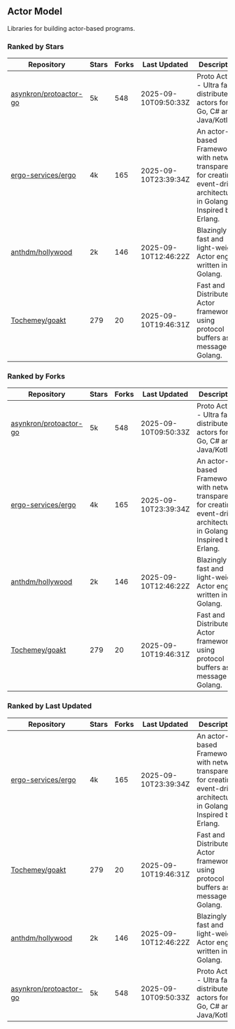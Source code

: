 ## Actor Model

Libraries for building actor-based programs.

### Ranked by Stars

| Repository | Stars | Forks | Last Updated | Description | 
|------------|-------|-------|--------------|-------------|
| [asynkron/protoactor-go](https://github.com/asynkron/protoactor-go) | 5k | 548 | 2025-09-10T09:50:33Z |  Proto Actor - Ultra fast distributed actors for Go, C# and Java/Kotlin. |
| [ergo-services/ergo](https://github.com/ergo-services/ergo) | 4k | 165 | 2025-09-10T23:39:34Z |  An actor-based Framework with network transparency for creating event-driven architecture in Golang. Inspired by Erlang. |
| [anthdm/hollywood](https://github.com/anthdm/hollywood) | 2k | 146 | 2025-09-10T12:46:22Z |  Blazingly fast and light-weight Actor engine written in Golang. |
| [Tochemey/goakt](https://github.com/Tochemey/goakt) | 279 | 20 | 2025-09-10T19:46:31Z |  Fast and Distributed Actor framework using protocol buffers as message for Golang. |

### Ranked by Forks

| Repository | Stars | Forks | Last Updated | Description | 
|------------|-------|-------|--------------|-------------|
| [asynkron/protoactor-go](https://github.com/asynkron/protoactor-go) | 5k | 548 | 2025-09-10T09:50:33Z |  Proto Actor - Ultra fast distributed actors for Go, C# and Java/Kotlin. |
| [ergo-services/ergo](https://github.com/ergo-services/ergo) | 4k | 165 | 2025-09-10T23:39:34Z |  An actor-based Framework with network transparency for creating event-driven architecture in Golang. Inspired by Erlang. |
| [anthdm/hollywood](https://github.com/anthdm/hollywood) | 2k | 146 | 2025-09-10T12:46:22Z |  Blazingly fast and light-weight Actor engine written in Golang. |
| [Tochemey/goakt](https://github.com/Tochemey/goakt) | 279 | 20 | 2025-09-10T19:46:31Z |  Fast and Distributed Actor framework using protocol buffers as message for Golang. |

### Ranked by Last Updated

| Repository | Stars | Forks | Last Updated | Description | 
|------------|-------|-------|--------------|-------------|
| [ergo-services/ergo](https://github.com/ergo-services/ergo) | 4k | 165 | 2025-09-10T23:39:34Z |  An actor-based Framework with network transparency for creating event-driven architecture in Golang. Inspired by Erlang. |
| [Tochemey/goakt](https://github.com/Tochemey/goakt) | 279 | 20 | 2025-09-10T19:46:31Z |  Fast and Distributed Actor framework using protocol buffers as message for Golang. |
| [anthdm/hollywood](https://github.com/anthdm/hollywood) | 2k | 146 | 2025-09-10T12:46:22Z |  Blazingly fast and light-weight Actor engine written in Golang. |
| [asynkron/protoactor-go](https://github.com/asynkron/protoactor-go) | 5k | 548 | 2025-09-10T09:50:33Z |  Proto Actor - Ultra fast distributed actors for Go, C# and Java/Kotlin. |

